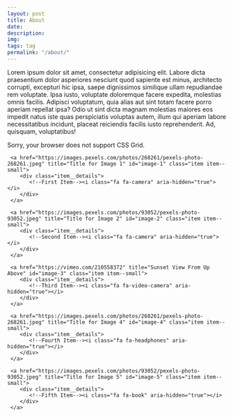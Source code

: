 ```yaml
---
layout: post
title: About
date:
description:
img:
tags: tag
permalink: "/about/"
---
```


<link rel="stylesheet" href="https://rawgit.com/dimsemenov/Magnific-Popup/master/dist/magnific-popup.css">
<link rel="stylesheet" href="../assets/css/gallery.css">
<link rel="stylesheet" href="../assets/css/gallery-images.css">

<p>
  Lorem ipsum dolor sit amet, consectetur adipisicing elit. Labore dicta praesentium dolor asperiores nesciunt quod sapiente est minus, architecto corrupti, excepturi hic ipsa, saepe dignissimos similique ullam repudiandae rem voluptate. Ipsa iusto, voluptate doloremque facere expedita, molestias omnis facilis. Adipisci voluptatum, quia alias aut sint totam facere porro aperiam repellat ipsa? Odio ut sint dicta magnam molestias maiores eos impedit natus iste quas perspiciatis voluptas autem, illum qui aperiam labore necessitatibus incidunt, placeat reiciendis facilis iusto reprehenderit. Ad, quisquam, voluptatibus!
</p>

<div class="message">
  Sorry, your browser does not support CSS Grid.
</div>

<section id="nature-gallery" class="flex-block gallery">
  <div class="grid">

     <a href="https://images.pexels.com/photos/268261/pexels-photo-268261.jpeg" title="Title for Image 1" id="image-1" class="item item--small">
        <div class="item__details">
           <!--First Item--><i class="fa fa-camera" aria-hidden="true"></i>
        </div>
     </a>

     <a href="https://images.pexels.com/photos/93052/pexels-photo-93052.jpeg" title="Title for Image 2" id="image-2" class="item item--small">
        <div class="item__details">
           <!--Second Item--><i class="fa fa-camera" aria-hidden="true"></i>
        </div>
     </a>

     <a href="https://vimeo.com/210558372" title="Sunset View From Up Above" id="image-3" class="item item--small">
        <div class="item__details">
           <!--Third Item--><i class="fa fa-video-camera" aria-hidden="true"></i>
        </div>
     </a>

     <a href="https://images.pexels.com/photos/268261/pexels-photo-268261.jpeg" title="Title for Image 4" id="image-4" class="item item--small">
        <div class="item__details">
           <!--Fourth Item--><i class="fa fa-headphones" aria-hidden="true"></i>
        </div>
     </a>

     <a href="https://images.pexels.com/photos/93052/pexels-photo-93052.jpeg" title="Title for Image 5" id="image-5" class="item item--small">
        <div class="item__details">
           <!--Fifth Item--><i class="fa fa-book" aria-hidden="true"></i>
        </div>
     </a>

  </div>
</section>



<script src="../assets/js/magnific.js"></script>
